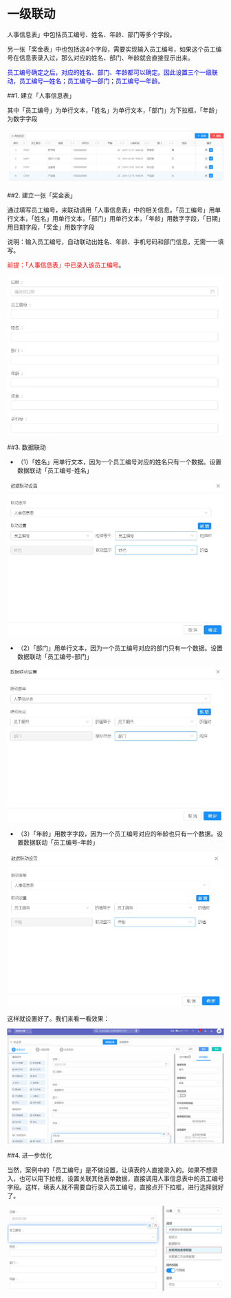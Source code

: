 # 一级联动

人事信息表」中包括员工编号、姓名、年龄、部门等多个字段。

另一张「奖金表」中也包括这4个字段，需要实现输入员工编号，如果这个员工编号在信息表录入过，那么对应的姓名、部门、年龄就会直接显示出来。

<font color="blue">员工编号确定之后，对应的姓名、部门、年龄都可以确定。因此设置三个一级联动，员工编号—姓名；员工编号—部门；员工编号—年龄。</font>

##1. 建立「人事信息表」   

其中「员工编号」为单行文本，「姓名」为单行文本，「部门」为下拉框，「年龄」为数字字段

![数据关联3][数据关联3]

##2. 建立一张「奖金表」   

通过填写员工编号，来联动调用「人事信息表」中的相关信息。「员工编号」用单行文本，「姓名」用单行文本，「部门」用单行文本，「年龄」用数字字段，「日期」用日期字段，「奖金」用数字字段

说明：输入员工编号，自动联动出姓名、年龄、手机号码和部门信息，无需一一填写。

<font color="red">前提：「人事信息表」中已录入该员工编号</font>。

![数据关联4][数据关联4]

##3. 数据联动   

* （1）「姓名」用单行文本，因为一个员工编号对应的姓名只有一个数据。设置数据联动「员工编号-姓名」   

![数据关联5][数据关联5]

* （2）「部门」用单行文本，因为一个员工编号对应的部门只有一个数据。设置数据联动「员工编号-部门」   

![数据关联6][数据关联6]

* （3）「年龄」用数字字段，因为一个员工编号对应的年龄也只有一个数据。设置数据联动「员工编号-年龄」  

![数据关联7][数据关联7]

这样就设置好了。我们来看一看效果：

![数据关联8][数据关联8]

##4. 进一步优化   

当然，案例中的「员工编号」是不做设置，让填表的人直接录入的。如果不想录入，也可以用下拉框，设置关联其他表单数据，直接调用人事信息表中的员工编号字段。这样，填表人就不需要自行录入员工编号，直接点开下拉框，进行选择就好了。

![数据关联9][数据关联9]







[数据关联3]:..\assets\设计页面\数据关联3.jpg
[数据关联4]:..\assets\设计页面\数据关联4.jpg
[数据关联5]:..\assets\设计页面\数据关联5.jpg
[数据关联6]:..\assets\设计页面\数据关联6.jpg
[数据关联7]:..\assets\设计页面\数据关联7.jpg
[数据关联8]:..\assets\设计页面\数据关联8.gif
[数据关联9]:..\assets\设计页面\数据关联9.jpg